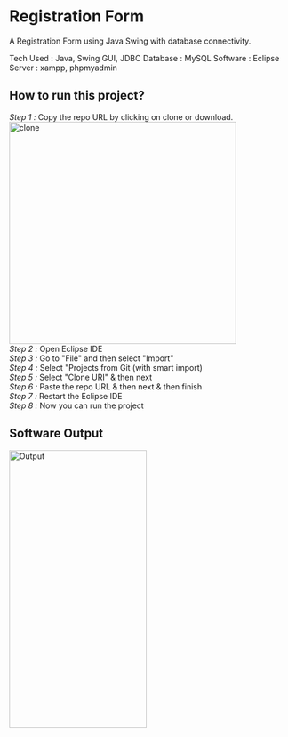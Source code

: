 # Registration Form
A Registration Form using Java Swing with database connectivity.

Tech Used : Java, Swing GUI, JDBC
Database : MySQL
Software : Eclipse
Server : xampp, phpmyadmin

## How to run this project?

*Step 1 :* Copy the repo URL by clicking on clone or download.<br>
<img src="https://github.com/jaigora24/Registration-Form/blob/main/Registration%20Form/outputs/1.PNG" alt="clone" width="90%" height="400"><br>
*Step 2 :* Open Eclipse IDE<br>
*Step 3 :* Go to "File" and then select "Import"<br>
*Step 4 :* Select "Projects from Git (with smart import)<br>
*Step 5 :* Select "Clone URI" & then next<br>
*Step 6 :* Paste the repo URL & then next & then finish<br>
*Step 7 :* Restart the Eclipse IDE<br>
*Step 8 :* Now you can run the project<br>

## Software Output
<img src="https://github.com/jaigora24/Registration-Form/blob/main/Registration%20Form/outputs/output.PNG" alt="Output" width="70%" height="500">
